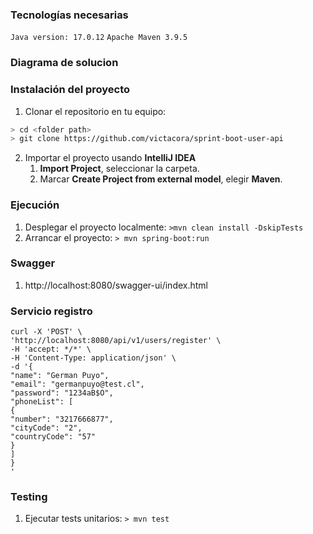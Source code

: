 ### Tecnologías necesarias
`Java version: 17.0.12`  `Apache Maven 3.9.5`
### Diagrama de solucion

### Instalación del proyecto
1. Clonar el repositorio en tu equipo:
```sh
> cd <folder path>
> git clone https://github.com/victacora/sprint-boot-user-api
```
2. Importar el proyecto usando **IntelliJ IDEA**
   1. **Import Project**, seleccionar la carpeta.
   2. Marcar **Create Project from external model**, elegir **Maven**.  

### Ejecución
1. Desplegar el proyecto localmente: `>mvn clean install -DskipTests`
2. Arrancar el proyecto: `> mvn spring-boot:run`

### Swagger
1. http://localhost:8080/swagger-ui/index.html

### Servicio registro
```
curl -X 'POST' \
'http://localhost:8080/api/v1/users/register' \
-H 'accept: */*' \
-H 'Content-Type: application/json' \
-d '{
"name": "German Puyo",
"email": "germanpuyo@test.cl",
"password": "1234aB$O",
"phoneList": [
{
"number": "3217666877",
"cityCode": "2",
"countryCode": "57"
}
]
}
'
```

### Testing
1. Ejecutar tests unitarios: `> mvn test`

